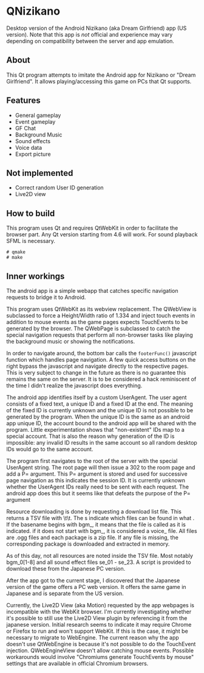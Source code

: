 # QNizikano
Desktop version of the Android Nizikano (aka Dream Girlfriend) app (US version). Note that this app is *not* official and experience may vary depending on compatibility between the server and app emulation.

## About
This Qt program attempts to imitate the Android app for Nizikano or "Dream Girlfriend". It allows playing/accessing this game on PCs that Qt supports.

## Features

* General gameplay
* Event gameplay
* GF Chat
* Background Music
* Sound effects
* Voice data
* Export picture

## Not implemented

* Correct random User ID generation
* Live2D view

## How to build

This program uses Qt and requires QtWebKit in order to facilitate the browser part. Any Qt version starting from 4.6 will work. For sound playback SFML is necessary.

    # qmake
    # make

## Inner workings
The android app is a simple webapp that catches specific navigation requests to bridge it to Android.

This program uses QtWebKit as its webview replacement. The QWebView is subclassed to force a Height/Width ratio of 1.334 and inject touch events in addition to mouse events as the game pages expects TouchEvents to be generated by the browser. The QWebPage is subclassed to catch the special navigation requests that perform all non-browser tasks like playing the background music or showing the notifications.

In order to navigate around, the bottom bar calls the `footerFunc()` javascript function which handles page navigation. A few quick access buttons on the right bypass the javascript and navigate directly to the respective pages. This is very subject to change in the future as there is no guarantee this remains the same on the server. It is to be considered a hack reminiscent of the time I didn't realize the javascript does everything.

The android app identifies itself by a custom UserAgent. The user agent consists of a fixed text, a unique ID and a fixed ID at the end. The meaning of the fixed ID is currently unknown and the unique ID is not possible to be generated by the program. When the unique ID is the same as an android app unique ID, the account bound to the android app will be shared with the program. Little experimentation shows that "non-existent" IDs map to a special account. That is also the reason why generation of the ID is impossible: any invalid ID results in the same account so all random desktop IDs would go to the same account.

The program first navigates to the root of the server with the special UserAgent string. The root page will then issue a 302 to the room page and add a P= argument. This P= argument is stored and used for successive page navigation as this indicates the session ID. It is currently unknown whether the UserAgent IDs really need to be sent with each request. The android app does this but it seems like that defeats the purpose of the P= argument

Resource downloading is done by requesting a download list file. This returns a TSV file with <basename>\t<package-key>\t<number>. The <basename>s indicate which files can be found in what <package>. If the basename begins with bgm_, it means that the file is called as it is indicated. if it does not start with bgm_, it is considered a voice_ file. All files are .ogg files and each package is a zip file. If any file is missing, the corresponding package is downloaded and extracted in memory.

As of this day, not all resources are noted inside the TSV file. Most notably bgm_0[1-8] and all sound effect files se_01 - se_23. A script is provided to download these from the Japanese PC version.

After the app got to the current stage, I discovered that the Japanese version of the game offers a PC web version. It offers the same game in Japanese and is separate from the US version.

Currently, the Live2D View (aka Motion) requested by the app webpages is incompatible with the WebKit browser. I'm currently investigating whether it's possible to still use the Live2D View plugin by referencing it from the japanese version. Initial research seems to indicate it may require Chrome or Firefox to run and won't support WebKit. If this is the case, it might be necessary to migrate to WebEngine. The current reason why the app doesn't use QtWebEngine is because it's not possible to do the TouchEvent injection. QWebEngineView doesn't allow catching mouse events. Possible workarounds would involve "Chromiums generate TouchEvents by mouse" settings that are available in official Chromium browsers.
